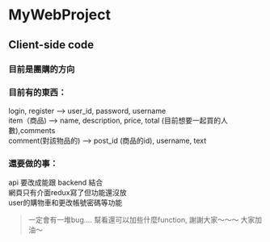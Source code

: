 # MyWebProject #
## Client-side code 
### 目前是團購的方向 

### 目前有的東西：
login, register --> user_id, password, username </br>
item（商品)  --> name, description, price, total (目前想要一起買的人數),comments </br>
comment(對該物品的) --> post_id (商品的id), username, text </br>

### 還要做的事：
api 要改成能跟 backend 結合 </br>
網頁只有介面redux寫了但功能還沒放 </br>
user的購物車和更改帳號密碼等功能 </br>

> 一定會有一堆bug....
> 幫看還可以加些什麼function, 謝謝大家～～～
> 大家加油～
